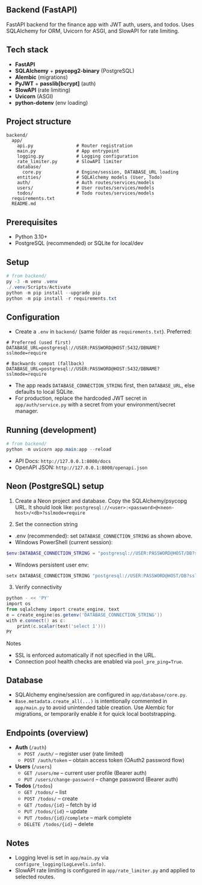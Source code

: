 ## Backend (FastAPI)

FastAPI backend for the finance app with JWT auth, users, and todos. Uses SQLAlchemy for ORM, Uvicorn for ASGI, and SlowAPI for rate limiting.

## Tech stack

- **FastAPI**
- **SQLAlchemy** + **psycopg2-binary** (PostgreSQL)
- **Alembic** (migrations)
- **PyJWT** + **passlib[bcrypt]** (auth)
- **SlowAPI** (rate limiting)
- **Uvicorn** (ASGI)
- **python-dotenv** (env loading)

## Project structure

```text
backend/
  app/
    api.py                # Router registration
    main.py               # App entrypoint
    logging.py            # Logging configuration
    rate_limiter.py       # SlowAPI limiter
    database/
      core.py             # Engine/session, DATABASE_URL loading
    entities/             # SQLAlchemy models (User, Todo)
    auth/                 # Auth routes/services/models
    users/                # User routes/services/models
    todos/                # Todo routes/services/models
  requirements.txt
  README.md
```

## Prerequisites

- Python 3.10+
- PostgreSQL (recommended) or SQLite for local/dev

## Setup

```powershell
# from backend/
py -3 -m venv .venv
./.venv/Scripts/Activate
python -m pip install --upgrade pip
python -m pip install -r requirements.txt
```

## Configuration

- Create a `.env` in `backend/` (same folder as `requirements.txt`). Preferred:

```env
# Preferred (used first)
DATABASE_URL=postgresql://USER:PASSWORD@HOST:5432/DBNAME?sslmode=require

# Backwards compat (fallback)
DATABASE_URL=postgresql://USER:PASSWORD@HOST:5432/DBNAME?sslmode=require
```

- The app reads `DATABASE_CONNECTION_STRING` first, then `DATABASE_URL`, else defaults to local SQLite.
- For production, replace the hardcoded JWT secret in `app/auth/service.py` with a secret from your environment/secret manager.

## Running (development)

```powershell
# from backend/
python -m uvicorn app.main:app --reload
```

- API Docs: `http://127.0.0.1:8000/docs`
- OpenAPI JSON: `http://127.0.0.1:8000/openapi.json`

## Neon (PostgreSQL) setup

1. Create a Neon project and database. Copy the SQLAlchemy/psycopg URL. It should look like:
   `postgresql://<user>:<password>@<neon-host>/<db>?sslmode=require`

2. Set the connection string

- .env (recommended): set `DATABASE_CONNECTION_STRING` as shown above.
- Windows PowerShell (current session):

```powershell
$env:DATABASE_CONNECTION_STRING = "postgresql://USER:PASSWORD@HOST/DB?sslmode=require"
```

- Windows persistent user env:

```powershell
setx DATABASE_CONNECTION_STRING "postgresql://USER:PASSWORD@HOST/DB?sslmode=require"
```

3. Verify connectivity

```powershell
python - << 'PY'
import os
from sqlalchemy import create_engine, text
e = create_engine(os.getenv('DATABASE_CONNECTION_STRING'))
with e.connect() as c:
    print(c.scalar(text('select 1')))
PY
```

Notes

- SSL is enforced automatically if not specified in the URL.
- Connection pool health checks are enabled via `pool_pre_ping=True`.

## Database

- SQLAlchemy engine/session are configured in `app/database/core.py`.
- `Base.metadata.create_all(...)` is intentionally commented in `app/main.py` to avoid unintended table creation.
  Use Alembic for migrations, or temporarily enable it for quick local bootstrapping.

## Endpoints (overview)

- **Auth** (`/auth`)
  - `POST /auth/` – register user (rate limited)
  - `POST /auth/token` – obtain access token (OAuth2 password flow)
- **Users** (`/users`)
  - `GET /users/me` – current user profile (Bearer auth)
  - `PUT /users/change-password` – change password (Bearer auth)
- **Todos** (`/todos`)
  - `GET /todos/` – list
  - `POST /todos/` – create
  - `GET /todos/{id}` – fetch by id
  - `PUT /todos/{id}` – update
  - `PUT /todos/{id}/complete` – mark complete
  - `DELETE /todos/{id}` – delete

## Notes

- Logging level is set in `app/main.py` via `configure_logging(LogLevels.info)`.
- SlowAPI rate limiting is configured in `app/rate_limiter.py` and applied to selected routes.
